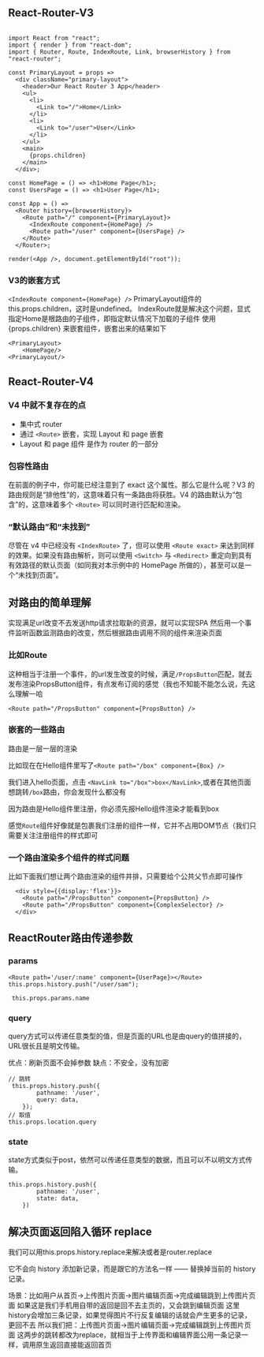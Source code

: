 ## React-Router-V3

```

import React from "react";
import { render } from "react-dom";
import { Router, Route, IndexRoute, Link, browserHistory } from "react-router";
 
const PrimaryLayout = props =>
  <div className="primary-layout">
    <header>Our React Router 3 App</header>
    <ul>
      <li>
        <Link to="/">Home</Link>
      </li>
      <li>
        <Link to="/user">User</Link>
      </li>
    </ul>
    <main>
      {props.children}
    </main>
  </div>;
 
const HomePage = () => <h1>Home Page</h1>;
const UsersPage = () => <h1>User Page</h1>;
 
const App = () =>
  <Router history={browserHistory}>
    <Route path="/" component={PrimaryLayout}>
      <IndexRoute component={HomePage} />
      <Route path="/user" component={UsersPage} />
    </Route>
  </Router>;
 
render(<App />, document.getElementById("root"));

```

### V3的嵌套方式 

`<IndexRoute component={HomePage} />`
PrimaryLayout组件的this.props.children，这时是undefined。
IndexRoute就是解决这个问题，显式指定Home是根路由的子组件，即指定默认情况下加载的子组件
使用 {props.children} 来嵌套组件，嵌套出来的结果如下
```
<PrimaryLayout>
    <HomePage/>
<PrimaryLayout/>
```


## React-Router-V4

### V4 中就不复存在的点

- 集中式 router
- 通过 `<Route>` 嵌套，实现 Layout 和 page 嵌套
- Layout 和 page 组件 是作为 router 的一部分

### 包容性路由

在前面的例子中，你可能已经注意到了 exact 这个属性。那么它是什么呢？V3 的路由规则是“排他性”的，这意味着只有一条路由将获胜。V4 的路由默认为“包含”的，这意味着多个 `<Route>` 可以同时进行匹配和渲染。

### “默认路由”和“未找到” 

尽管在 v4 中已经没有 `<IndexRoute>` 了，但可以使用 `<Route exact>` 来达到同样的效果。如果没有路由解析，则可以使用 `<Switch>` 与 `<Redirect>` 重定向到具有有效路径的默认页面（如同我对本示例中的 HomePage 所做的），甚至可以是一个“未找到页面”。



## 对路由的简单理解

实现满足url改变不去发送http请求拉取新的资源，就可以实现SPA
然后用一个事件监听函数监测路由的改变，然后根据路由调用不同的组件来渲染页面

### 比如Route

这种相当于注册一个事件，的url发生改变的时候，满足`/PropsButton`匹配，就去发布渲染PropsButton组件，有点发布订阅的感觉（我也不知能不能怎么说，先这么理解一哈

```
<Route path="/PropsButton" component={PropsButton} />
```

### 嵌套的一些路由

路由是一层一层的渲染

比如现在在Hello组件里写了`<Route path="/box" component={Box} />`

我们进入hello页面，点击 `<NavLink to="/box">box</NavLink>`,或者在其他页面想跳转`/box`路由，你会发现什么都没有

因为路由是Hello组件里注册，你必须先报Hello组件渲染才能看到box

感觉`Route`组件好像就是包裹我们注册的组件一样，它并不占用DOM节点（我们只需要关注注册组件的样式即可

### 一个路由渲染多个组件的样式问题

比如下面我们想让两个路由渲染的组件并排，只需要给个公共父节点即可操作
```
  <div style={{display:'flex'}}>
    <Route path="/PropsButton" component={PropsButton} />
    <Route path="/PropsButton" component={ComplexSelector} />
  </div>
```

## ReactRouter路由传递参数

### params

```
<Route path='/user/:name' component={UserPage}></Route>
this.props.history.push("/user/sam");
```
```
 this.props.params.name
```

### query

query方式可以传递任意类型的值，但是页面的URL也是由query的值拼接的，URL很长且是明文传输。

优点：刷新页面不会掉参数
缺点：不安全，没有加密

```
// 跳转
 this.props.history.push({
        pathname: '/user',
        query: data,
    });
// 取值
this.props.location.query
```

### state

state方式类似于post，依然可以传递任意类型的数据，而且可以不以明文方式传输。
```
this.props.history.push({
        pathname: '/user',
        state: data,
    })
```

## 解决页面返回陷入循环 replace

我们可以用this.props.history.replace来解决或者是router.replace

它不会向 history 添加新记录，而是跟它的方法名一样 —— 替换掉当前的 history 记录。

场景：比如用户从首页->上传图片页面->图片编辑页面->完成编辑跳到上传图片页面
如果这是我们手机用自带的返回是回不去主页的，又会跳到编辑页面
这里history会增加三条记录，如果觉得图片不行反复编辑的话就会产生更多的记录，更回不去
所以我们把：上传图片页面->图片编辑页面->完成编辑跳到上传图片页面 这两步的跳转都改为replace，就相当于上传界面和编辑界面公用一条记录一样，调用原生返回直接能返回首页